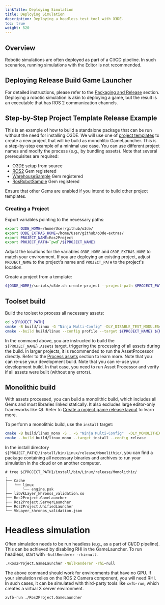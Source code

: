 ```yaml
---
linkTitle: Deploying Simulation 
title: Deploying Simulation
description: Deploying a headless test tool with O3DE.
toc: true
weight: 520
---
```


## Overview

Robotic simulations are often deployed as part of a CI/CD pipeline. In such scenarios, running simulations with the Editor is not recommended.

## Deploying Release Build Game Launcher

For detailed instructions, please refer to the [Packaging and Release](docs/user-guide/packaging/) section. Deploying a robotic simulation is akin to deploying a game, but the result is an executable that has ROS 2 communication channels.

## Step-by-Step Project Template Release Example

This is an example of how to build a standalone package that can be run without the need for installing O3DE.
We will use one of [project templates](/docs/user-guide/interactivity/robotics/overview/#templates) to create a new project that will be build as monohlitic GameLauncher.
This is a step-by-step example of a minimal use case. 
You can use different project names and modify the process (e.g., by bundling assets).
Note that several prerequisites are required:

- O3DE setup from source
- [ROS2](https://github.com/o3de/o3de-extras/tree/development/Gems/ROS2) Gem registered
- [WarehouseSample](https://github.com/o3de/o3de-extras/tree/development/Gems/WarehouseSample) Gem registered
- [RosRobotSample](https://github.com/o3de/o3de-extras/tree/development/Gems/RosRobotSample) Gem registered

Ensure that other Gems are enabled if you intend to build other project templates.

### Creating a Project

Export variables pointing to the necessary paths:
```bash
export O3DE_HOME=/home/User/github/o3de/
export O3DE_EXTRAS_HOME=/home/User/github/o3de-extras/
export PROJECT_NAME=Ros2Project
export PROJECT_PATH=`pwd`/${PROJECT_NAME}
```

Adjust the locations for the variables `O3DE_HOME` and `O3DE_EXTRAS_HOME` to match your environment.
If you are deploying an existing project, adjust `PROJECT_NAME` to the project's name and `PROJECT_PATH` to the project's location.

Create a project from a template:
```bash
${O3DE_HOME}/scripts/o3de.sh create-project --project-path $PROJECT_PATH --template-path ${O3DE_EXTRAS_HOME}/Templates/Ros2ProjectTemplate -f 
```

## Toolset build

Build the toolset to process all necessary assets:
```bash
cd ${PROJECT_PATH}
cmake -B build/linux -G "Ninja Multi-Config" -DLY_DISABLE_TEST_MODULES=ON -DCMAKE_EXPORT_COMPILE_COMMANDS=ON -DLY_STRIP_DEBUG_SYMBOLS=ON
cmake --build build/linux --config profile --target ${PROJECT_NAME} ${PROJECT_NAME}.Assets
```

In the command above, you are instructed to build the `${PROJECT_NAME}.Assets` target, triggering the processing of all assets during the build. In larger projects, it is recommended to run the AssetProcessor directly. Refer to the [Process assets](docs/user-guide/packaging/windows-release-builds/#process-assets) section to learn more. Note that you can re-use your development build.
Note that you can re-use your development build. 
In that case, you need to run Asset Processor and verify if all assets were built (without any errors).

## Monolithic build

With assets processed, you can build a monolithic build, which includes all Gems and most libraries linked statically. 
It also excludes large editor-only frameworks like Qt.
Refer to [Create a project game release layout](docs/user-guide/packaging/windows-release-builds/#create-a-project-game-release-layout) to learn more.

To perform a monolithic build, use the `install` target:
```bash
cmake -B build/linux_mono -S . -G "Ninja Multi-Config"  -DLY_MONOLITHIC_GAME=1
cmake --build build/linux_mono --target install --config release
```

In the install directory `${PROJECT_PATH}/install/bin/Linux/release/Monolithic/`, you can find a package containing all necessary binaries and archives to run your simulation in the cloud or on another computer.

```
# tree ${PROJECT_PATH}/install/bin/Linux/release/Monolithic/
.
├── Cache
│   └── linux
│       └── engine.pak
├── libVkLayer_khronos_validation.so
├── Ros2Project.GameLauncher
├── Ros2Project.ServerLauncher
├── Ros2Project.UnifiedLauncher
└── VkLayer_khronos_validation.json
```

# Headless simulation

Often simulation needs to be run headless (e.g., as a part of CI/CD pipeline).
This can be achieved by disabling RHI in the GameLauncher. 
To run headless, start with `-NullRenderer -rhi=null`.
```bash 
./Ros2Project.GameLauncher -NullRenderer -rhi=null
```
The above command should work for environments that have no GPU. 
If your simulation relies on the ROS 2 Camera component, you will need RHI. 
In such cases, it can be simulated with third-party tools like `xvfb-run`, which creates a virtual X server environment.
```bash
xvfb-run ./Ros2Project.GameLauncher
```
